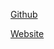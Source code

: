 [Github](https://github.com/allforjuan "Github account")

[Website](https://martinezjc.com "Personal website")
